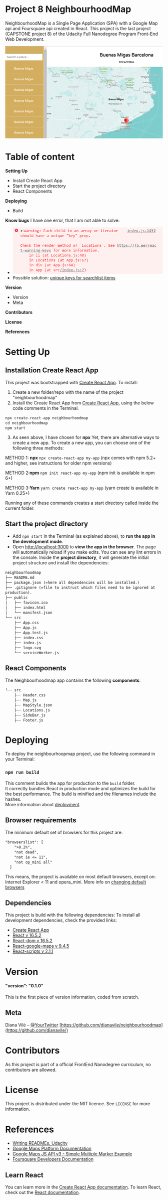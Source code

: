 # Project 8 NeighbourhoodMap 	
NeighbourhoodMap is a Single Page Application (SPA) with a Google Map api and Foursquare api created in React.
This project is the last project (CAPSTONE project 8) of the Udacity Full Nanodegree Program Front-End Web Development.

![neighborhoodmap](https://github.com/dianavile/NeighbourhoodMap/blob/master/Neighbourhoodmap.png)

Table of content
=================
__Setting Up__
  - Install Create React App
  - Start the project directory
  - React Components

__Deploying__
  - Build 

__Know bugs__
I have one error, that I am not able to solve:
- ![error in console](https://github.com/dianavile/NeighbourhoodMap/blob/master/error%20in%20console.png)
- Possible solution: [unique keys for searchlist items](https://reactjs.org/docs/lists-and-keys.html#keys)

__Version__
 - Version
 - Meta

__Contributors__

__License__

__References__


Setting Up
=================
## Installation Create React App
This project was bootstrapped with [Create React App](https://github.com/facebook/create-react-app).
To install: 

1) Create a new folder/repo with the name of the project "neighbourhoodmap"
2) Install the Create React App from [Create React App](https://github.com/facebook/create-react-app),
using the below code comments in the Terminal.
```
npx create-react-app neighbourhoodmap
cd neighbourhoodmap
npm start
```
3) As seen above, I have chosen for __npx__ 
Yet, there are alternative ways to create a new app. 
To create a new app, you can choose one of the following three methods:

METHOD 1: __npx__
`npx create-react-app my-app` (npx comes with npm 5.2+ and higher, see instructions for older npm versions)

METHOD 2:__npm__
`npm init react-app my-app` (npm init <initializer> is available in npm 6+)

METHOD 3:__Yarn__
`yarn create react-app my-app` (yarn create is available in Yarn 0.25+)

Running any of these commands creates a start directory called inside the current folder. 

## Start the project directory 
- Add `npm start` in the Terminal (as explained above), to __run the app in the development mode__.
- Open [http://localhost:3000](http://localhost:3000) to __view the app in the browser__.
  The page will automatically reload if you make edits. You can see any lint errors in the console.
Inside the __project directory__, it will generate the initial project structure and install the dependencies:
```
neighbourhoodmap
├── README.md
├── package.json (=here all dependencies will be installed.)
├── .gitignore (=file to instruct which files need to be ignored at production).
├── public
│   ├── favicon.ico
│   ├── index.html
│   └── manifest.json
└── src
    ├── App.css
    ├── App.js
    ├── App.test.js
    ├── index.css
    ├── index.js
    ├── logo.svg
    └── serviceWorker.js
```
## React Components
The Neighbourhoodmap app contains the following __components__:
```
└── src
    ├── Header.css
    ├── Map.js
    ├── MapStyle.json
    ├── Locations.js
    ├── SideBar.js
    ├── Footer.js
```

Deploying
=================
To deploy the neighbourhoopmap project, use the following command in your Terminal:

### `npm run build`
This comment builds the app for production to the `build` folder.<br>
It correctly bundles React in production mode and optimizes the build for the best performance.
The build is minified and the filenames include the hashes.<br>
More information about [deployment](https://facebook.github.io/create-react-app/docs/deployment).

## Browser requirements
The minimum default set of browsers for this project are:
```
"browserslist": [
    ">0.2%",
    "not dead",
    "not ie <= 11",
    "not op_mini all"
  ]
```
This means, the project is available on most default browsers, except on: Internet Explorer < 11 and opera_mini.
More info on [changing default browsers](https://github.com/lukeed/pwa/issues/48)

## Dependencies
This project is build with the following dependencies:
To install all development dependencies, check the provided links:
- [Create React App](https://github.com/facebook/create-react-app)
- [React v 16.5.2](https://www.npmjs.com/package/react/v/16.5.2)  
- [React-dom v 16.5.2](https://www.npmjs.com/package/react-dom/v/16.5.2) 
- [React-google-maps v 9.4.5](https://www.npmjs.com/package/react-google-maps)
- [React-scripts v 2.1.1](https://www.npmjs.com/package/react-scripts)

Version
=================
#### "version": "0.1.0" 
This is the first piece of version information, coded from scratch.

## Meta
Diana Vilé – [@YourTwitter](https://twitter.com/dianavile)
[https://github.com/dianavile/neighbourhoodmap](https://github.com/dianavile/)

Contributors
=================
As this project is part of a official FrontEnd Nanodegree curriculum, no contributors are allowed.

License
=================
This project is distributed under the MIT licence.  See ``LICENSE`` for more information.

References
=================
- [Writing READMEs. Udacity](https://classroom.udacity.com/courses/ud777/)
- [Google Maps Platform Documentation](https://developers.google.com/maps/documentation/)
- [Google Maps JS API v3 - Simple Multiple Marker Example](https://stackoverflow.com/questions/3059044/google-maps-js-api-v3-simple-multiple-marker-example)
- [Foursquare Developers Documentation](https://developer.foursquare.com/docs)

## Learn React
You can learn more in the [Create React App documentation](https://facebook.github.io/create-react-app/docs/getting-started).
To learn React, check out the [React documentation](https://reactjs.org/).
